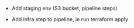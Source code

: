 - Add staging env (S3 bucket, pipeline steps)

- Add infra step to pipeline, ie run terraform apply

